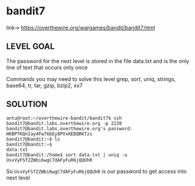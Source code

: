 # bandit7

link-> https://overthewire.org/wargames/bandit/bandit7.html

## LEVEL GOAL

The password for the next level is stored in the file data.txt and is the only line of text that occurs only once

Commands you may need to solve this level
grep, sort, uniq, strings, base64, tr, tar, gzip, bzip2, xx7

## SOLUTION

```
antu@root:~/overthewire-bandit/bandit7$ ssh bandit7@bandit.labs.overthewire.org -p 2220
bandit7@bandit.labs.overthewire.org's password: HKBPTKQnIay4Fw76bEy8PVxKEDQRKTzs
bandit7@bandit:~$ ls
bandit7@bandit:~$ 
data.txt
bandit7@bandit:/home$ sort data.txt | uniq -u
UsvVyFSfZZWbi6wgC7dAFyFuR6jQQUhR
````

So `UsvVyFSfZZWbi6wgC7dAFyFuR6jQQUhR` is our password to get access into next level
